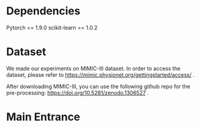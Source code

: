 # Dependencies
Pytorch == 1.9.0 scikit-learn == 1.0.2

# Dataset
We made our experiments on MIMIC-III dataset. In order to access the dataset, please refer to https://mimic.physionet.org/gettingstarted/access/ .

After downloading MIMIC-III, you can use the following github repo for the pre-processing: https://doi.org/10.5281/zenodo.1306527 .
# Main Entrance 
